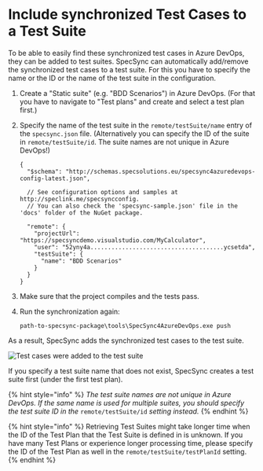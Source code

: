 # Include synchronized Test Cases to a Test Suite

To be able to easily find these synchronized test cases in Azure DevOps, they can be added to test suites. SpecSync can automatically add/remove the synchronized test cases to a test suite. For this you have to specify the name or the ID or the name of the test suite in the configuration.

1. Create a "Static suite" \(e.g. "BDD Scenarios"\) in Azure DevOps. \(For that you have to navigate to "Test plans" and create and select a test plan first.\)
2. Specify the name of the test suite in the `remote/testSuite/name` entry of the `specsync.json` file. \(Alternatively you can specify the ID of the suite in `remote/testSuite/id`. The suite names are not unique in Azure DevOps!\)

   ```text
   {
     "$schema": "http://schemas.specsolutions.eu/specsync4azuredevops-config-latest.json",

     // See configuration options and samples at http://speclink.me/specsyncconfig.
     // You can also check the 'specsync-sample.json' file in the 'docs' folder of the NuGet package.

     "remote": {
       "projectUrl": "https://specsyncdemo.visualstudio.com/MyCalculator",
       "user": "52yny4a......................................ycsetda",
       "testSuite": {
         "name": "BDD Scenarios"
       }
     }
   }
   ```

3. Make sure that the project compiles and the tests pass.
4. Run the synchronization again:

   ```text
   path-to-specsync-package\tools\SpecSync4AzureDevOps.exe push
   ```

As a result, SpecSync adds the synchronized test cases to the test suite.

![Test cases were added to the test suite](../../.gitbook/assets/getting-started-specflow-updated-test-suite.png)

If you specify a test suite name that does not exist, SpecSync creates a test suite first \(under the first test plan\).

{% hint style="info" %}
_The test suite names are not unique in Azure DevOps. If the same name is used for multiple suites, you should specify the test suite ID in the_ `remote/testSuite/id` _setting instead._
{% endhint %}

{% hint style="info" %}
Retrieving Test Suites might take longer time when the ID of the Test Plan that the Test Suite is defined in is unknown. If you have many Test Plans or experience longer processing time, please specify the ID of the Test Plan as well in the `remote/testSuite/testPlanId` setting.
{% endhint %}

